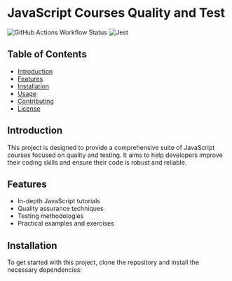 # JavaScript Courses Quality and Test

![GitHub Actions Workflow Status](https://img.shields.io/github/actions/workflow/status/:user/:repo/:workflow)
![Jest](https://img.shields.io/badge/tested_with-jest-99424f.svg)

## Table of Contents
- [Introduction](#introduction)
- [Features](#features)
- [Installation](#installation)
- [Usage](#usage)
- [Contributing](#contributing)
- [License](#license)

## Introduction
This project is designed to provide a comprehensive suite of JavaScript courses focused on quality and testing. It aims to help developers improve their coding skills and ensure their code is robust and reliable.

## Features
- In-depth JavaScript tutorials
- Quality assurance techniques
- Testing methodologies
- Practical examples and exercises

## Installation
To get started with this project, clone the repository and install the necessary dependencies:
